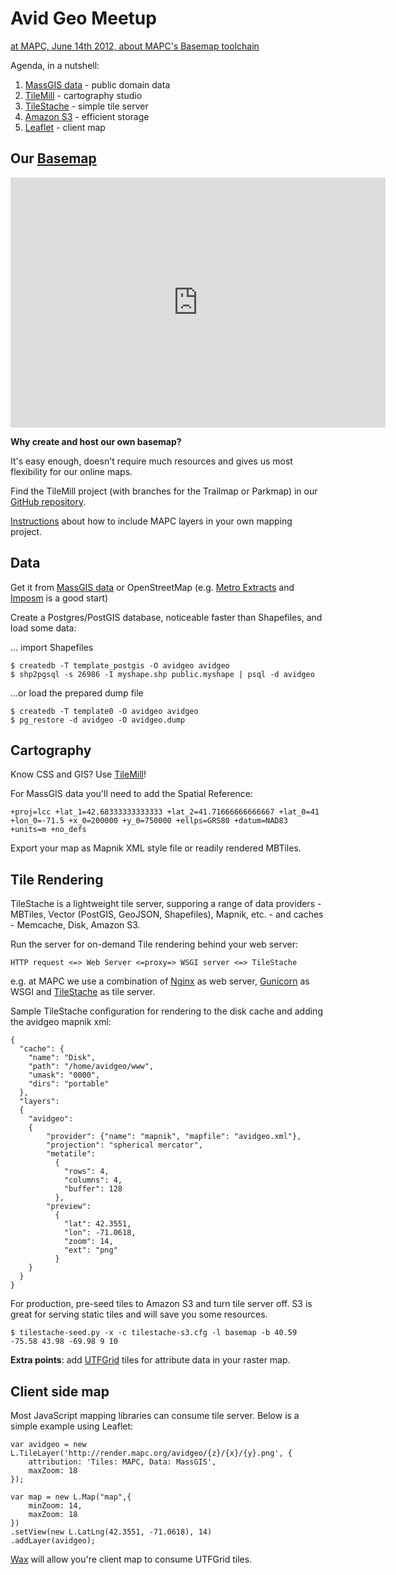 # Avid Geo Meetup

[at MAPC, June 14th 2012, about MAPC's Basemap toolchain](http://www.meetup.com/avidgeo/events/65674052/)

Agenda, in a nutshell:

1. [MassGIS data](http://www.mass.gov/mgis/massgis.htm) - public domain data
2. [TileMill](http://mapbox.com/tilemill/) - cartography studio
3. [TileStache](http://tilestache.org/) - simple tile server
4. [Amazon S3](http://aws.amazon.com/s3/) - efficient storage
5. [Leaflet](http://leaflet.cloudmade.com/) - client map

## Our [Basemap](http://tiles.mapc.org/basemap.html)

<iframe src="http://tiles.mapc.org/basemap.html#zoom=10&amp;lat=42.35752&amp;lon=-71.06097" frameborder="0" marginwidth="0" marginheight="0" scrolling="no" width="600" height="400"></iframe>

**Why create and host our own basemap?**  

It's easy enough, doesn't require much resources and gives us most flexibility for our online maps.

Find the TileMill project (with branches for the Trailmap or Parkmap) in our [GitHub repository](https://github.com/MAPC/basemap).

[Instructions](https://gist.github.com/2923720) about how to include MAPC layers in your own mapping project.

## Data

Get it from [MassGIS data](http://www.mass.gov/mgis/massgis.htm) or OpenStreetMap (e.g. [Metro Extracts](http://metro.teczno.com/) and [Imposm](http://imposm.org/docs/imposm/latest/) is a good start)

Create a Postgres/PostGIS database, noticeable faster than Shapefiles, and load some data:

... import Shapefiles

    $ createdb -T template_postgis -O avidgeo avidgeo
    $ shp2pgsql -s 26986 -I myshape.shp public.myshape | psql -d avidgeo

...or load the prepared dump file

    $ createdb -T template0 -O avidgeo avidgeo
    $ pg_restore -d avidgeo -O avidgeo.dump

## Cartography

Know CSS and GIS? Use [TileMill](http://mapbox.com/tilemill/)!

For MassGIS data you'll need to add the Spatial Reference:

    +proj=lcc +lat_1=42.68333333333333 +lat_2=41.71666666666667 +lat_0=41 +lon_0=-71.5 +x_0=200000 +y_0=750000 +ellps=GRS80 +datum=NAD83 +units=m +no_defs

Export your map as Mapnik XML style file or readily rendered MBTiles.

## Tile Rendering

TileStache is a lightweight tile server, supporing a range of data providers - MBTiles, Vector (PostGIS, GeoJSON, Shapefiles), Mapnik, etc. - and caches - Memcache, Disk, Amazon S3.

Run the server for on-demand Tile rendering behind your web server:

    HTTP request <=> Web Server <=proxy=> WSGI server <=> TileStache

e.g. at MAPC we use a combination of [Nginx](http://nginx.org/) as web server, [Gunicorn](http://gunicorn.org/) as WSGI and [TileStache](http://tilestache.org/) as tile server.

Sample TileStache configuration for rendering to the disk cache and adding the avidgeo mapnik xml:

    {
      "cache": {
        "name": "Disk",
        "path": "/home/avidgeo/www",
        "umask": "0000",
        "dirs": "portable"
      },
      "layers": 
      {
        "avidgeo":
        {
            "provider": {"name": "mapnik", "mapfile": "avidgeo.xml"},
            "projection": "spherical mercator",
            "metatile":
              {
                "rows": 4,
                "columns": 4,
                "buffer": 128
              },
            "preview":
              {
                "lat": 42.3551,
                "lon": -71.0618,
                "zoom": 14,
                "ext": "png"
              }
        }
      }
    }


For production, pre-seed tiles to Amazon S3 and turn tile server off. S3 is great for serving static tiles and will save you some resources.

    $ tilestache-seed.py -x -c tilestache-s3.cfg -l basemap -b 40.59 -75.58 43.98 -69.98 9 10

**Extra points**: add [UTFGrid](http://mapbox.com/developers/utfgrid/) tiles for attribute data in your raster map.

## Client side map

Most JavaScript mapping libraries can consume tile server. Below is a simple example using Leaflet:

    var avidgeo = new L.TileLayer('http://render.mapc.org/avidgeo/{z}/{x}/{y}.png', {
        attribution: 'Tiles: MAPC, Data: MassGIS',
        maxZoom: 18
    });

    var map = new L.Map("map",{
        minZoom: 14,
        maxZoom: 18
    })
    .setView(new L.LatLng(42.3551, -71.0618), 14)
    .addLayer(avidgeo);

[Wax](http://mapbox.com/wax/) will allow you're client map to consume UTFGrid tiles.
